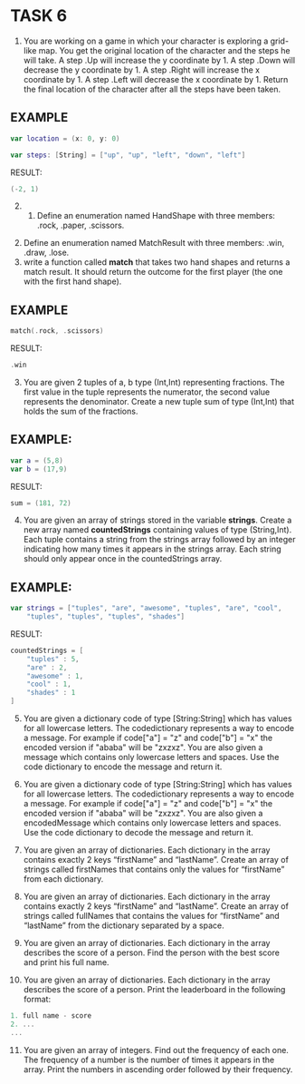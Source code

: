 # TASK 6
1. You are working on a game in which your character is exploring a grid-like map. You get the original location of the character and the steps he will take.
A step .Up will increase the y coordinate by 1. A step .Down will decrease the y coordinate by 1. A step .Right will increase the x coordinate by 1. A step .Left will decrease the x coordinate by 1.
Return the final location of the character after all the steps have been taken.

## EXAMPLE
```swift
var location = (x: 0, y: 0)

var steps: [String] = ["up", "up", "left", "down", "left"]
```
RESULT:
```swift
(-2, 1)
```

2. 1) Define an enumeration named HandShape with three members: .rock, .paper, .scissors.
2) Define an enumeration named MatchResult with three members: .win, .draw, .lose.
3) write a function called __match__ that takes two hand shapes and returns a match result. It should return the outcome for the first player (the one with the first hand shape).

## EXAMPLE
```swift
match(.rock, .scissors)
```
RESULT:
```swift
.win
```

3. You are given 2 tuples of a, b type (Int,Int) representing fractions. The first value in the tuple represents the numerator, the second value represents the denominator. Create a new tuple sum of type (Int,Int) that holds the sum of the fractions.

## EXAMPLE:
```swift
var a = (5,8)
var b = (17,9)
```

RESULT:
```swift
sum = (181, 72)
```

4. You are given an array of strings stored in the variable __strings__. Create a new array named __countedStrings__ containing values of type (String,Int). Each tuple contains a string from the strings array followed by an integer indicating how many times it appears in the strings array. Each string should only appear once in the countedStrings array.

## EXAMPLE:
```swift
var strings = ["tuples", "are", "awesome", "tuples", "are", "cool", 
    "tuples", "tuples", "tuples", "shades"]
```
RESULT:
```swift
countedStrings = [
    "tuples" : 5,
    "are" : 2,
    "awesome" : 1,
    "cool" : 1,
    "shades" : 1
]
```

5. You are given a dictionary code of type [String:String] which has values for all lowercase letters. The codedictionary represents a way to encode a message. For example if code["a"] = "z" and code["b"] = "x" the encoded version if "ababa" will be "zxzxz". You are also given a message which contains only lowercase letters and spaces. Use the code dictionary to encode the message and return it.

6. You are given a dictionary code of type [String:String] which has values for all lowercase letters. The codedictionary represents a way to encode a message. For example if code["a"] = "z" and code["b"] = "x" the encoded version if "ababa" will be "zxzxz". You are also given a encodedMessage which contains only lowercase letters and spaces. Use the code dictionary to decode the message and return it.

7. You are given an array of dictionaries. Each dictionary in the array contains exactly 2 keys “firstName” and “lastName”. Create an array of strings called firstNames that contains only the values for “firstName” from each dictionary.

8. You are given an array of dictionaries. Each dictionary in the array contains exactly 2 keys “firstName” and “lastName”. Create an array of strings called fullNames that contains the values for “firstName” and “lastName” from the dictionary separated by a space.

9. You are given an array of dictionaries. Each dictionary in the array describes the score of a person. Find the person with the best score and print his full name.

10. You are given an array of dictionaries. Each dictionary in the array describes the score of a person. Print the leaderboard in the following format:

```swift
1. full name - score
2. ...
...
```

11. You are given an array of integers. Find out the frequency of each one.
The frequency of a number is the number of times it appears in the array.
Print the numbers in ascending order followed by their frequency.
